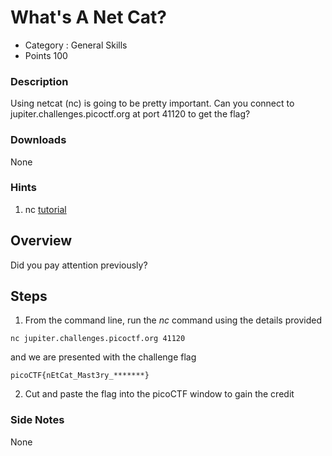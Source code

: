 # What's A Net Cat?

- Category : General Skills
- Points 100

### Description

Using netcat (nc) is going to be pretty important. Can you connect to jupiter.challenges.picoctf.org at port 41120 to get the flag?

### Downloads

None

### Hints

1. nc [tutorial](https://linux.die.net/man/1/nc)

## Overview

Did you pay attention previously?

## Steps

1. From the command line, run the _nc_ command using the details provided

```
nc jupiter.challenges.picoctf.org 41120
```

and we are presented with the challenge flag

```
picoCTF{nEtCat_Mast3ry_*******}
```

2. Cut and paste the flag into the picoCTF window to gain the credit

### Side Notes

None
